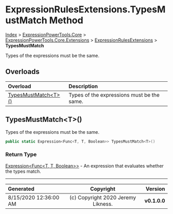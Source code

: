 ﻿# ExpressionRulesExtensions.TypesMustMatch Method

[Index](../index.md) > [ExpressionPowerTools.Core](ExpressionPowerTools.Core.a.md) > [ExpressionPowerTools.Core.Extensions](ExpressionPowerTools.Core.Extensions.n.md) > [ExpressionRulesExtensions](ExpressionPowerTools.Core.Extensions.ExpressionRulesExtensions.cs.md) > **TypesMustMatch**

Types of the expressions must be the same.

## Overloads

| Overload | Description |
| :-- | :-- |
| [TypesMustMatch&lt;T>()](#typesmustmatcht) | Types of the expressions must be the same. |
## TypesMustMatch&lt;T>()

Types of the expressions must be the same.

```csharp
public static Expression<Func<T, T, Boolean>> TypesMustMatch<T>()
```

### Return Type

 [Expression&lt;Func&lt;T, T, Boolean>>](https://docs.microsoft.com/dotnet/api/system.linq.expressions.expression-1)  - An expression that evaluates whether the types match.



---

| Generated | Copyright | Version |
| :-- | :-: | --: |
| 8/15/2020 12:36:00 AM | (c) Copyright 2020 Jeremy Likness. | **v0.1.0.0** |
